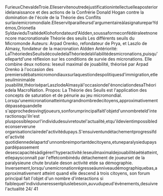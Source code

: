 FurieuxChevaldeTroie.Elleservitenoutredejustificationintellectuelleaposterioridelanaissance
et des actions de la Confrérie Donald Hogan contre la domination de l'école de la Théorie des Conflits
surlaviemicromondiale.Elleservitparailleursd'argumentaireàlasignatureparYdémos,Orionetla
SyldavieduTraitédeKlohofondateurd'Aldden,soussaformeconfédéraleetnonencore
macronationale 
Théorie des seuils 
Les différents seuils du Micromonde
Auteurs: 
Arpad Orenko, refondateur de Prya, et Laszlo de Almasy, fondateur de la macronation Aldden 
Antériorité: 
LaThéoriedesSeuilsdécouledelaThéoriedelaViabilitédesmicronations,puisqu'ellepartd'une
réflexion sur les conditions de survie des micronations. 
Elle combine deux notions: leseuil maximal de jouabilité, théorisé par Arpad Orenko à l'occasion des
premiersdébatsmicromondiauxsurlaquestiondespolitiquesd'immigration,etleseuilminimalde
jouabilité,théoriséparLaszlodeAlmasyàl'occasiondel'énonciationdesaThéoriedela
MacroNation.
Propos: 
La Théorie des Seuils est l'application des concepts de saturation et de pénurie au jeu micromondial. 
Lorsqu'unemicronationatteintungrandnombredecitoyens,approximativementdépasséquandelle
s'approchedesvingtjoueurs,sonforumprincipalfaitl'objetd'unnombreteld'interactionsqu'iln'est
pluspossiblepourl'individudesuivretoutel'actualité,etqu'ildevientimpossibledeconserverune
organisationclairedel'activitédupays.S'ensuiventundétachementprogressifdel'activité
quotidiennedelapartd'unnombreimportantdecitoyens,etuneparalysiedupayspardépassement
desescapacitésàdigérerl'hyperactivité:leseuilmaximaldejouabilitéaétéatteint,etlepaysconnaît
par l'effetcombinédu détachement de joueurset de la paralysieune chute brutale deson activité etde
sa démographie. 
Inversement,lorsqu'unemicronationrégresseàunniveaudémographiquebas,approximativement
atteint quand elle descend à trois citoyens, son forum principal fait l'objet d'un nombre d'interactions si
faiblequel'individuneressentpluslebesoin,auvudupeud'évènements,desuivrel'actualité
24/ 41